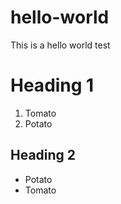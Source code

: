 # hello-world
This is a hello world test
# Heading 1
1. Tomato
2. Potato

## Heading 2
- Potato
- Tomato
